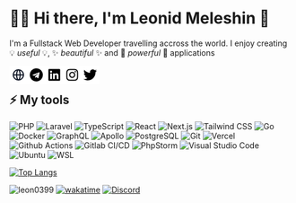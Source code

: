 # 👨‍💻 Hi there, I'm Leonid Meleshin 👋

I'm a Fullstack Web Developer travelling accross the world. I enjoy creating 💡&nbsp;*useful*&nbsp;💡, ✨&nbsp;*beautiful*&nbsp;✨ and 💪&nbsp;*powerful*&nbsp;💪 applications


<a href="https://leon0399.ru" target="_blank"><img align="left" alt="leon0399.ru" width="32px" src="https://github.com/leon0399/leon0399/blob/master/icons/globe.png" /></a>
<a href="https://t.me/leon0399" target="_blank"><img align="left" alt="@leon0399" width="32px" src="https://github.com/leon0399/leon0399/blob/master/icons/telegram.png" /></a>
<a href="https://www.linkedin.com/in/leon0399" target="_blank"><img align="left" alt="@leon0399" width="32px" src="https://github.com/leon0399/leon0399/blob/master/icons/linkedin.png" /></a>
<a href="https://instagram.com/leon0399" target="_blank"><img align="left" alt="@leon0399" width="32px" src="https://github.com/leon0399/leon0399/blob/master/icons/instagram.png" /></a>
<a href="https://twitter.com/leon0399" target="_blank"><img align="left" alt="@leon0399" width="32px" src="https://github.com/leon0399/leon0399/blob/master/icons/twitter.png" /></a>

<br />

## ⚡ My tools
<p>
  <img alt="PHP" src="https://img.shields.io/badge/-PHP-777BB4?style=flat-square&logo=php&logoColor=white" />
  <img alt="Laravel" src="https://img.shields.io/badge/-Laravel-FF2D20?style=flat-square&logo=laravel&logoColor=white" />
  <!-- <img alt="Laravel Horizon" src="https://img.shields.io/badge/-Laravel_Horizon-405263?style=flat-square&logo=laravel-horizon&logoColor=white" /> -->
  <img alt="TypeScript" src="https://img.shields.io/badge/-TypeScript-3178c6?style=flat-square&logo=typescript&logoColor=white" />
  <img alt="React" src="https://img.shields.io/badge/-React-45b8d8?style=flat-square&logo=react&logoColor=white" />
  <img alt="Next.js" src="https://img.shields.io/badge/-Next.js-000000?style=flat-square&logo=next.js&logoColor=white" />
  <!-- <img alt="Vue" src="https://img.shields.io/badge/-Vue-4FC08D?style=flat-square&logo=vue.js&logoColor=white" /> -->
  <!-- <img alt="Nuxt" src="https://img.shields.io/badge/-Nuxt-00C58E?style=flat-square&logo=nuxt.js&logoColor=white" /> -->
  <img alt="Tailwind CSS" src="https://img.shields.io/badge/-Tailwind_CSS-38B2AC?style=flat-square&logo=tailwind-css&logoColor=white" />
  <img alt="Go" src="https://img.shields.io/badge/-Go-00ADD8?style=flat-square&logo=go&logoColor=white" />
  <img alt="Docker" src="https://img.shields.io/badge/-Docker-46a2f1?style=flat-square&logo=docker&logoColor=white" />
  <img alt="GraphQL" src="https://img.shields.io/badge/-GraphQL-E10098?style=flat-square&logo=graphql&logoColor=white" />
  <img alt="Apollo" src="https://img.shields.io/badge/-Apollo%20GraphQL-311C87?style=flat-square&logo=apollo-graphql&logoColor=white" />
  <img alt="PostgreSQL" src="https://img.shields.io/badge/-PostgreSQL-336791?style=flat-square&logo=postgresql&logoColor=white" />
  <img alt="Git" src="https://img.shields.io/badge/-Git-F05032?style=flat-square&logo=git&logoColor=white" />
  <!-- <img alt="Heroku" src="https://img.shields.io/badge/-Heroku-430098?style=flat-square&logo=heroku&logoColor=white" /> -->
  <!-- <img alt="Netlify" src="https://img.shields.io/badge/-Netlify-00C7B7?style=flat-square&logo=netlify&logoColor=white" /> -->
  <img alt="Vercel" src="https://img.shields.io/badge/-Vercel-000000?style=flat-square&logo=vercel&logoColor=white" />
  <img alt="Github Actions" src="https://img.shields.io/badge/-Github_Actions-2088FF?style=flat-square&logo=github-actions&logoColor=white" />
  <img alt="Gitlab CI/CD" src="https://img.shields.io/badge/-Gitlab_CI/CD-FCA121?style=flat-square&logo=gitlab&logoColor=white" />
  <img alt="PhpStorm" src="https://img.shields.io/badge/-PhpStorm-000000?style=flat-square&logo=phpstorm&logoColor=white" />
  <img alt="Visual Studio Code" src="https://img.shields.io/badge/-Visual_Studio_Code-007ACC?style=flat-square&logo=visual-studio-code&logoColor=white" />
  <img alt="Ubuntu" src="https://img.shields.io/badge/-Ubuntu-E95420?style=flat-square&logo=ubuntu&logoColor=white" />
  <img alt="WSL" src="https://img.shields.io/badge/-WSL-0078d4?style=flat-square&logo=windowsterminal&logoColor=white" />
</p>

[![Top Langs](https://github-readme-stats.vercel.app/api/top-langs/?username=leon0399&layout=compact)](https://github.com/leon0399?tab=repositories)

![leon0399](https://komarev.com/ghpvc/?username=leon0399)
[![wakatime](https://wakatime.com/badge/user/3767da46-6776-4a45-9ae2-614256b745d9.svg)](https://wakatime.com/@3767da46-6776-4a45-9ae2-614256b745d9)
[![Discord](https://img.shields.io/discord/966090258104062023?label=Discord&logo=discord)](https://discord.gg/x83DtdMDZ6)
